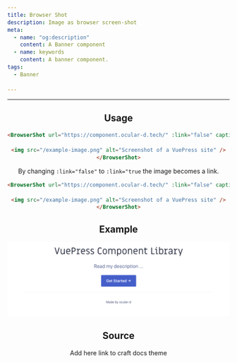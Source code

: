 ```yaml
---
title: Browser Shot
description: Image as browser screen-shot
meta:
  - name: "og:description"
    content: A Banner component
  - name: keywords
    content: A banner component.
tags:
  - Banner

---
```


<Header/>

---

## Usage

```markdown
<BrowserShot url="https://component.ocular-d.tech/" :link="false" caption="Screenshot of a VuePress site.">

<img src="/example-image.png" alt="Screenshot of a VuePress site" />
</BrowserShot>
```

By changing `:link="false"` to `:link="true` the image becomes a link.

```markdown
<BrowserShot url="https://component.ocular-d.tech/" :link="false" caption="Screenshot of a VuePress site.">

<img src="/example-image.png" alt="Screenshot of a VuePress site" />
</BrowserShot>
```


## Example

<BrowserShot url="https://component.ocular-d.tech/" :link="false" caption="Screenshot of a VuePress site.">

<img src="/example-image.png" alt="Screenshot of a VuePress site" />
</BrowserShot>

## Source

Add here link to craft docs theme